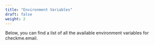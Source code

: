 ```yaml
---
title: "Environment Variables"
draft: false
weight: 2
---
```



Below, you can find a list of all the available environment variables for checkme.email.


